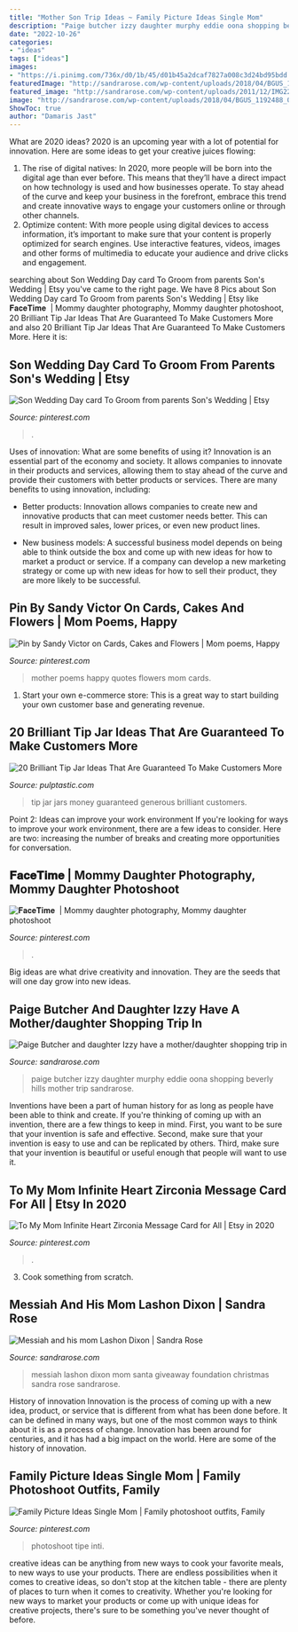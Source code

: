```yaml
---
title: "Mother Son Trip Ideas ~ Family Picture Ideas Single Mom"
description: "Paige butcher izzy daughter murphy eddie oona shopping beverly hills mother trip sandrarose"
date: "2022-10-26"
categories:
- "ideas"
tags: ["ideas"]
images:
- "https://i.pinimg.com/736x/d0/1b/45/d01b45a2dcaf7827a008c3d24bd95bdd.jpg"
featuredImage: "http://sandrarose.com/wp-content/uploads/2018/04/BGUS_1192488_033-1000x1500.jpg"
featured_image: "http://sandrarose.com/wp-content/uploads/2011/12/IMG2283.jpg"
image: "http://sandrarose.com/wp-content/uploads/2018/04/BGUS_1192488_033-1000x1500.jpg"
ShowToc: true
author: "Damaris Jast"
---
```



What are 2020 ideas?
2020 is an upcoming year with a lot of potential for innovation. Here are some ideas to get your creative juices flowing: 
1. The rise of digital natives: In 2020, more people will be born into the digital age than ever before. This means that they’ll have a direct impact on how technology is used and how businesses operate. To stay ahead of the curve and keep your business in the forefront, embrace this trend and create innovative ways to engage your customers online or through other channels. 
2. Optimize content: With more people using digital devices to access information, it’s important to make sure that your content is properly optimized for search engines. Use interactive features, videos, images and other forms of multimedia to educate your audience and drive clicks and engagement. 

	

		
searching about Son Wedding Day card To Groom from parents Son&#039;s Wedding | Etsy you've came to the right page. We have 8 Pics about Son Wedding Day card To Groom from parents Son&#039;s Wedding | Etsy like 𝐅𝐚𝐜𝐞𝐓𝐢𝐦𝐞 ️ | Mommy daughter photography, Mommy daughter photoshoot, 20 Brilliant Tip Jar Ideas That Are Guaranteed To Make Customers More and also 20 Brilliant Tip Jar Ideas That Are Guaranteed To Make Customers More. Here it is:
		
    
## Son Wedding Day Card To Groom From Parents Son&#039;s Wedding | Etsy

<img loading=lazy src="https://i.pinimg.com/736x/9d/13/1f/9d131f674c9865edb3a1c3cc5f0d336b.jpg" onerror="this.onerror=null;this.src='https://tse3.mm.bing.net/th?id=OIP.7jpqUh43iR2ow0a1ixEPywHaJ3&amp;pid=15.1';" alt="Son Wedding Day card To Groom from parents Son&#039;s Wedding | Etsy">

_Source: pinterest.com_

>. 

	

Uses of innovation: What are some benefits of using it?
Innovation is an essential part of the economy and society. It allows companies to innovate in their products and services, allowing them to stay ahead of the curve and provide their customers with better products or services. There are many benefits to using innovation, including: 
- Better products: Innovation allows companies to create new and innovative products that can meet customer needs better. This can result in improved sales, lower prices, or even new product lines.

- New business models: A successful business model depends on being able to think outside the box and come up with new ideas for how to market a product or service. If a company can develop a new marketing strategy or come up with new ideas for how to sell their product, they are more likely to be successful.

    
## Pin By Sandy Victor On Cards, Cakes And Flowers | Mom Poems, Happy

<img loading=lazy src="https://i.pinimg.com/736x/d7/b6/13/d7b61389f2a445a4dd7fbb26f6c8a7e3.jpg" onerror="this.onerror=null;this.src='https://tse4.mm.bing.net/th?id=OIP.PeLZp5mL4JriWp5QwNL1MgHaKL&amp;pid=15.1';" alt="Pin by Sandy Victor on Cards, Cakes and Flowers | Mom poems, Happy">

_Source: pinterest.com_

>mother poems happy quotes flowers mom cards. 

	

1. Start your own e-commerce store: This is a great way to start building your own customer base and generating revenue.

    
## 20 Brilliant Tip Jar Ideas That Are Guaranteed To Make Customers More

<img loading=lazy src="https://i2.wp.com/pulptastic.com/wp-content/uploads/2014/07/these-tip-jars-will-definitely-get-money-21.jpg?resize=550%2C733" onerror="this.onerror=null;this.src='https://tse2.mm.bing.net/th?id=OIP.I7v0MfTiuPYWa6Odf9895AHaJ3&amp;pid=15.1';" alt="20 Brilliant Tip Jar Ideas That Are Guaranteed To Make Customers More">

_Source: pulptastic.com_

>tip jar jars money guaranteed generous brilliant customers. 

	

Point 2: Ideas can improve your work environment
If you're looking for ways to improve your work environment, there are a few ideas to consider. Here are two: increasing the number of breaks and creating more opportunities for conversation.

    
## 𝐅𝐚𝐜𝐞𝐓𝐢𝐦𝐞 ️ | Mommy Daughter Photography, Mommy Daughter Photoshoot

<img loading=lazy src="https://i.pinimg.com/736x/31/75/31/3175319ea8262fc7ec5a67ebc896565e.jpg" onerror="this.onerror=null;this.src='https://tse3.mm.bing.net/th?id=OIP.Q5lNAkZLJu_6nvueSDwGZAHaKK&amp;pid=15.1';" alt="𝐅𝐚𝐜𝐞𝐓𝐢𝐦𝐞 ️ | Mommy daughter photography, Mommy daughter photoshoot">

_Source: pinterest.com_

>. 

	

Big ideas are what drive creativity and innovation. They are the seeds that will one day grow into new ideas.

    
## Paige Butcher And Daughter Izzy Have A Mother/daughter Shopping Trip In

<img loading=lazy src="http://sandrarose.com/wp-content/uploads/2018/04/BGUS_1192488_033-1000x1500.jpg" onerror="this.onerror=null;this.src='https://tse2.mm.bing.net/th?id=OIP.uqV7bREq0BUWENh7F2N2qgHaLH&amp;pid=15.1';" alt="Paige Butcher and daughter Izzy have a mother/daughter shopping trip in">

_Source: sandrarose.com_

>paige butcher izzy daughter murphy eddie oona shopping beverly hills mother trip sandrarose. 

	

Inventions have been a part of human history for as long as people have been able to think and create. If you're thinking of coming up with an invention, there are a few things to keep in mind. First, you want to be sure that your invention is safe and effective. Second, make sure that your invention is easy to use and can be replicated by others. Third, make sure that your invention is beautiful or useful enough that people will want to use it.

    
## To My Mom Infinite Heart Zirconia Message Card For All | Etsy In 2020

<img loading=lazy src="https://i.pinimg.com/736x/d0/1b/45/d01b45a2dcaf7827a008c3d24bd95bdd.jpg" onerror="this.onerror=null;this.src='https://tse1.mm.bing.net/th?id=OIP.qJM4OTqPGEI7Z2srxM8_twHaHa&amp;pid=15.1';" alt="To My Mom Infinite Heart Zirconia Message Card for All | Etsy in 2020">

_Source: pinterest.com_

>. 

	

3. Cook something from scratch.

    
## Messiah And His Mom Lashon Dixon | Sandra Rose

<img loading=lazy src="http://sandrarose.com/wp-content/uploads/2011/12/IMG2283.jpg" onerror="this.onerror=null;this.src='https://tse2.mm.bing.net/th?id=OIP.-8r9DIrw_PQju94GbEzvyQHaLH&amp;pid=15.1';" alt="Messiah and his mom Lashon Dixon | Sandra Rose">

_Source: sandrarose.com_

>messiah lashon dixon mom santa giveaway foundation christmas sandra rose sandrarose. 

	

History of innovation
Innovation is the process of coming up with a new idea, product, or service that is different from what has been done before. It can be defined in many ways, but one of the most common ways to think about it is as a process of change. Innovation has been around for centuries, and it has had a big impact on the world. Here are some of the history of innovation.

    
## Family Picture Ideas Single Mom | Family Photoshoot Outfits, Family

<img loading=lazy src="https://i.pinimg.com/736x/67/51/53/675153155ce8a1d9a48b7ce0279a6032.jpg" onerror="this.onerror=null;this.src='https://tse3.mm.bing.net/th?id=OIP.YXBUqjzMPx9HUE4lL7WXhgHaLI&amp;pid=15.1';" alt="Family Picture Ideas Single Mom | Family photoshoot outfits, Family">

_Source: pinterest.com_

>photoshoot tipe inti. 

	

creative ideas can be anything from new ways to cook your favorite meals, to new ways to use your products. There are endless possibilities when it comes to creative ideas, so don't stop at the kitchen table - there are plenty of places to turn when it comes to creativity. Whether you're looking for new ways to market your products or come up with unique ideas for creative projects, there's sure to be something you've never thought of before.

